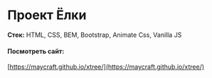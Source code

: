 # Проект Ёлки

**Стек:** HTML, CSS, BEM, Bootstrap, Animate Css, Vanilla JS

#### Посмотреть сайт:

[https://maycraft.github.io/xtree/](https://maycraft.github.io/xtree/)
